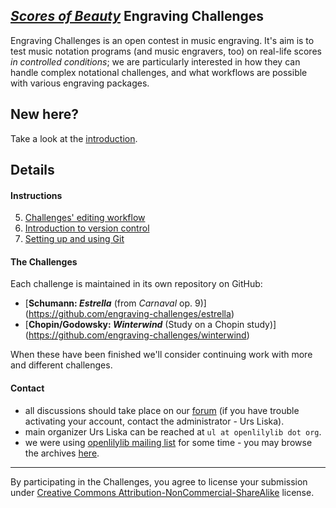 [_Scores of Beauty_](http://lilypondblog.org/) Engraving Challenges
-------------------------------------------------------------------

Engraving Challenges is an open contest in music engraving.  It's aim is to test
music notation programs (and music engravers, too) on real-life scores _in controlled conditions_; we are
particularly interested in how they can handle complex notational challenges, and
what workflows are possible with various engraving packages.


New here?
---------

Take a look at the [introduction](1-introduction.md).


Details
-------

#### Instructions

5. [Challenges' editing workflow](2-editing-workflow.md)
2. [Introduction to version control](3-git-introduction.md)
4. [Setting up and using Git](4-using-git.md)

#### The Challenges

Each challenge is maintained in its own repository on GitHub:

- [**Schumann: _Estrella_** (from *Carnaval* op. 9)]
  (https://github.com/engraving-challenges/estrella)
- [**Chopin/Godowsky: _Winterwind_** (Study on a Chopin study)]
  (https://github.com/engraving-challenges/winterwind)

When these have been finished we'll consider continuing work with more and different
challenges.

#### Contact

- all discussions should take place on our [forum](http://engravingchallenges.freeforums.org)
  (if you have trouble activating your account, contact the administrator - Urs Liska).
- main organizer Urs Liska can be reached at `ul at openlilylib dot org`.
- we were using [openlilylib mailing list](http://lists.sourceforge.net/lists/listinfo/openlilylib-user)
  for some time - you may browse the archives [here](http://sourceforge.net/mailarchive/forum.php?forum_name=openlilylib-user).


-----------------------------------------------------
By participating in the Challenges, you agree to license your submission under [Creative Commons Attribution-NonCommercial-ShareAlike](http://creativecommons.org/licenses/by-nc-sa/4.0/deed.en_US) license.
